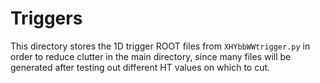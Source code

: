 # Triggers
This directory stores the 1D trigger ROOT files from `XHYbbWWtrigger.py` in order to reduce clutter in the main directory, since many files will be generated after testing out different HT values on which to cut. 
